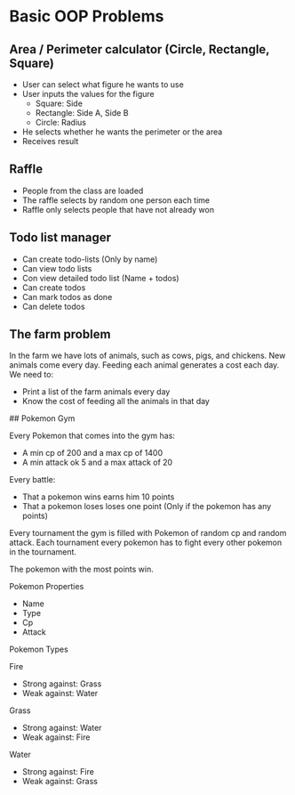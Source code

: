 # Basic OOP Problems

## Area / Perimeter calculator (Circle, Rectangle, Square)

- User can select what figure he wants to use
- User inputs the values for the figure
    - Square: Side
    - Rectangle: Side A, Side B
    - Circle: Radius
- He selects whether he wants the perimeter or the area
- Receives result

## Raffle

- People from the class are loaded
- The raffle selects by random one person each time
- Raffle only selects people that have not already won

## Todo list manager
- Can create todo-lists (Only by name)
- Can view todo lists
- Con view detailed todo list (Name + todos)
- Can create todos
- Can mark todos as done
- Can delete todos

## The farm problem

In the farm we have lots of animals, such as cows, pigs, and chickens. New animals
come every day. Feeding each animal generates a cost each day. We need to:
- Print a list of the farm animals every day
- Know the cost of feeding all the animals in that day

## Pokemon Gym

Every Pokemon that comes into the gym has:

- A min cp of 200 and a max cp of 1400
- A min attack ok 5 and a max attack of 20

Every battle:

- That a pokemon wins earns him 10 points
- That a pokemon loses loses one point (Only if the pokemon has any points)

Every tournament the gym is filled with Pokemon of random cp and random attack.
Each tournament every pokemon has to fight every other pokemon in the tournament.

The pokemon with the most points win.

Pokemon Properties

- Name
- Type
- Cp
- Attack

Pokemon Types

Fire

- Strong against: Grass
- Weak against: Water

Grass
- Strong against: Water
- Weak against: Fire

Water
- Strong against: Fire
- Weak against: Grass
